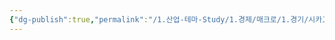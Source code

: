 ```yaml
---
{"dg-publish":true,"permalink":"/1.산업-테마-Study/1.경제/매크로/1.경기/시카고 구매관리자지수(PMI)/","created":"2025-04-01T11:47:07.770+09:00","updated":"2025-06-03T20:07:19.687+09:00"}
---
```


